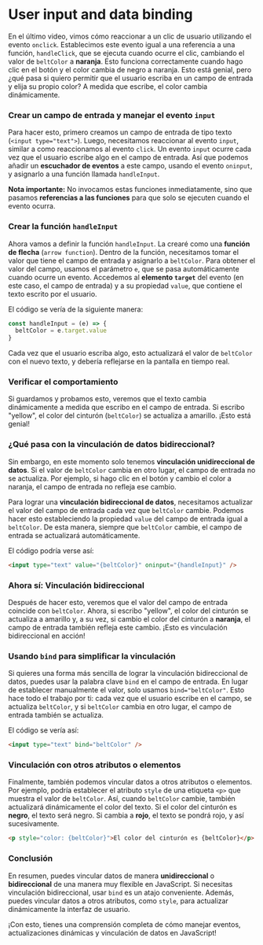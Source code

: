 # User input and data binding

En el último video, vimos cómo reaccionar a un clic de usuario utilizando el evento `onclick`. Establecimos este evento igual a una referencia a una función, `handleClick`, que se ejecuta cuando ocurre el clic, cambiando el valor de `beltColor` a **naranja**. Esto funciona correctamente cuando hago clic en el botón y el color cambia de negro a naranja. Esto está genial, pero ¿qué pasa si quiero permitir que el usuario escriba en un campo de entrada y elija su propio color? A medida que escribe, el color cambia dinámicamente.

### Crear un campo de entrada y manejar el evento `input`

Para hacer esto, primero creamos un campo de entrada de tipo texto (`<input type="text">`). Luego, necesitamos reaccionar al evento `input`, similar a como reaccionamos al evento `click`. Un evento `input` ocurre cada vez que el usuario escribe algo en el campo de entrada. Así que podemos añadir un **escuchador de eventos** a este campo, usando el evento `oninput`, y asignarlo a una función llamada `handleInput`.

**Nota importante:** No invocamos estas funciones inmediatamente, sino que pasamos **referencias a las funciones** para que solo se ejecuten cuando el evento ocurra.

### Crear la función `handleInput`

Ahora vamos a definir la función `handleInput`. La crearé como una **función de flecha** (`arrow function`). Dentro de la función, necesitamos tomar el valor que tiene el campo de entrada y asignarlo a `beltColor`. Para obtener el valor del campo, usamos el parámetro `e`, que se pasa automáticamente cuando ocurre un evento. Accedemos al **elemento `target`** del evento (en este caso, el campo de entrada) y a su propiedad `value`, que contiene el texto escrito por el usuario.

El código se vería de la siguiente manera:

```javascript
const handleInput = (e) => {
  beltColor = e.target.value
}
```

Cada vez que el usuario escriba algo, esto actualizará el valor de `beltColor` con el nuevo texto, y debería reflejarse en la pantalla en tiempo real.

### Verificar el comportamiento

Si guardamos y probamos esto, veremos que el texto cambia dinámicamente a medida que escribo en el campo de entrada. Si escribo "yellow", el color del cinturón (`beltColor`) se actualiza a amarillo. ¡Esto está genial!

### ¿Qué pasa con la vinculación de datos bidireccional?

Sin embargo, en este momento solo tenemos **vinculación unidireccional de datos**. Si el valor de `beltColor` cambia en otro lugar, el campo de entrada no se actualiza. Por ejemplo, si hago clic en el botón y cambio el color a naranja, el campo de entrada no refleja ese cambio.

Para lograr una **vinculación bidireccional de datos**, necesitamos actualizar el valor del campo de entrada cada vez que `beltColor` cambie. Podemos hacer esto estableciendo la propiedad `value` del campo de entrada igual a `beltColor`. De esta manera, siempre que `beltColor` cambie, el campo de entrada se actualizará automáticamente.

El código podría verse así:

```html
<input type="text" value="{beltColor}" oninput="{handleInput}" />
```

### Ahora sí: Vinculación bidireccional

Después de hacer esto, veremos que el valor del campo de entrada coincide con `beltColor`. Ahora, si escribo "yellow", el color del cinturón se actualiza a amarillo y, a su vez, si cambio el color del cinturón a **naranja**, el campo de entrada también refleja este cambio. ¡Esto es vinculación bidireccional en acción!

### Usando `bind` para simplificar la vinculación

Si quieres una forma más sencilla de lograr la vinculación bidireccional de datos, puedes usar la palabra clave `bind` en el campo de entrada. En lugar de establecer manualmente el valor, solo usamos `bind="beltColor"`. Esto hace todo el trabajo por ti: cada vez que el usuario escribe en el campo, se actualiza `beltColor`, y si `beltColor` cambia en otro lugar, el campo de entrada también se actualiza.

El código se vería así:

```html
<input type="text" bind="beltColor" />
```

### Vinculación con otros atributos o elementos

Finalmente, también podemos vincular datos a otros atributos o elementos. Por ejemplo, podría establecer el atributo `style` de una etiqueta `<p>` que muestra el valor de `beltColor`. Así, cuando `beltColor` cambie, también actualizará dinámicamente el color del texto. Si el color del cinturón es **negro**, el texto será negro. Si cambia a **rojo**, el texto se pondrá rojo, y así sucesivamente.

```html
<p style="color: {beltColor}">El color del cinturón es {beltColor}</p>
```

### Conclusión

En resumen, puedes vincular datos de manera **unidireccional** o **bidireccional** de una manera muy flexible en JavaScript. Si necesitas vinculación bidireccional, usar `bind` es un atajo conveniente. Además, puedes vincular datos a otros atributos, como `style`, para actualizar dinámicamente la interfaz de usuario.

¡Con esto, tienes una comprensión completa de cómo manejar eventos, actualizaciones dinámicas y vinculación de datos en JavaScript!
